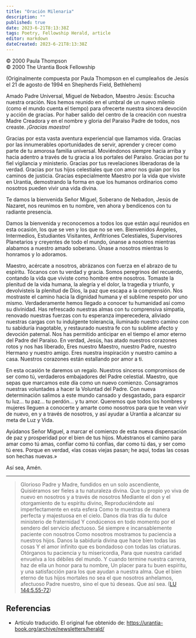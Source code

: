 ```yaml
---
title: "Oración Milenaria"
description: ""
published: true
date: 2023-6-21T8:13:38Z
tags: Poetry, Fellowship Herald, article
editor: markdown
dateCreated: 2023-6-21T8:13:38Z
---
```


<p class="v-card v-sheet theme--light grey lighten-3 px-2">© 2000 Paula Thompson<br>© 2000 The Urantia Book Fellowship</p>

(Originalmente compuesta por Paula Thompson en el cumpleaños de Jesús el 21 de agosto de 1994 en Shepherds Field, Bethlehem)


Amado Padre Universal, Miguel de Nebadon, Maestro Jesús: Escucha nuestra oración.
Nos hemos reunido en el umbral de un nuevo milenio (como el mundo
cuenta el tiempo) para ofrecerte nuestra sincera devoción y acción de gracias.
Por haber salido del centro de la creación con nuestra Madre Creadora
y en el nombre y gloria del Paraíso Padre de todos, nos creaste.
_¡Gracias maestro!_

Gracias por esta vasta aventura experiencial que llamamos vida.
Gracias por las innumerables oportunidades de servir, aprender y crecer
como parte de tu amorosa familia universal.
Moviéndonos siempre hacia arriba y hacia adentro a través de tu gracia a los portales del Paraíso.
Gracias por tu fiel vigilancia y ministerio.
Gracias por tus revelaciones liberadoras de la verdad.
Gracias por tus hijos celestiales que con amor nos guían por los caminos de
justicia.
Gracias especialmente Maestro por la vida que viviste en Urantia, demostrando
la forma en que los humanos ordinarios como nosotros pueden vivir una vida divina.

Te damos la bienvenida Señor Miguel, Soberano de Nebadon, Jesús de Nazaret, nos
reunimos en tu nombre, ven ahora y bendícenos con tu radiante presencia.

Damos la bienvenida y reconocemos a todos los que están aquí reunidos en esta ocasión,
los que se ven y los que no se ven.
Bienvenidos Ángeles, Intermedios, Estudiantes Visitantes, Anfitriones Celestiales, Supervisores
Planetarios y creyentes de todo el mundo, únanse a nosotros mientras alabamos a nuestro
amado soberano. Únase a nosotros mientras lo honramos y lo adoramos.

Maestro, acércate a nosotros, abrázanos con fuerza en el abrazo de tu espíritu.
Tócanos con tu verdad y gracia.
Somos peregrinos del recuerdo, contando la vida que viviste como hombre entre nosotros.
Tomaste la plenitud de la vida humana, la alegría y el dolor, la tragedia
y triunfo, y devolvisteis la plenitud de Dios, la paz que escapa a la
comprensión.
Nos mostraste el camino hacia la dignidad humana y el sublime respeto por uno mismo.
Verdaderamente hemos llegado a conocer tu humanidad así como su divinidad.
Has refrescado nuestras almas con tu comprensiva simpatía,
renovado nuestras fuerzas con tu esperanza imperecedera,
aliviado nuestras cargas con tu indulgente tolerancia,
iluminado nuestro camino con tu sabiduría inagotable,
y restaurado nuestra fe con tu sublime afecto y devoción paternal.
Nos has permitido anticipar en el tiempo el amor eterno del Padre del Paraíso.
En verdad, Jesús, has atado nuestros corazones rotos y nos has liberado,
Eres nuestro Maestro, nuestro Padre, nuestro Hermano y nuestro amigo.
Eres nuestra inspiración y nuestro camino a casa. Nuestros corazones están estallando
por amor a ti.

En esta ocasión te daremos un regalo.
Nuestros sinceros compromisos de ser como tú, verdaderos embajadores del
Padre celestial.
Maestro, que sepas que marcamos este día como un nuevo comienzo.
Consagramos nuestras voluntades a hacer la Voluntad del Padre.
Con nueva determinación salimos a este mundo cansado y desgastado,
para esparcir tu luz... tu paz... tu perdón... y tu amor.
Queremos que todos los hombres y mujeres lleguen a conocerte y amarte como nosotros
para que te vean vivir de nuevo, en y a través de nosotros,
y así ayudar a Urantia a alcanzar su meta de Luz y Vida.

Ayúdanos Señor Miguel, a marcar el comienzo de esta nueva dispensación de paz y prosperidad
por el bien de tus hijos. Muéstranos el camino para amar como tú amas, confiar como tú confías,
dar como tú das, y ser como tú eres.
Porque en verdad, «las cosas viejas pasan; he aquí, todas las cosas son hechas nuevas.»

Así sea, Amén.

---

> Glorioso Padre y Madre, fundidos en un solo ascendiente,
> Quisiéramos ser fieles a tu naturaleza divina.
> Que tu propio yo viva de nuevo en nosotros y a través de nosotros
> Mediante el don y el otorgamiento de tu espíritu divino,
> Reproduciéndote así imperfectamente en esta esfera
> Como te muestras de manera perfecta y majestuosa en el cielo.
> Danos día tras día tu dulce ministerio de fraternidad
> Y condúcenos en todo momento por el sendero del servicio afectuoso.
> Sé siempre e incansablemente paciente con nosotros
> Como nosotros mostramos tu paciencia a nuestros hijos.
> Danos la sabiduría divina que hace bien todas las cosas
> Y el amor infinito que es bondadoso con todas las criaturas.
> Otórganos tu paciencia y tu misericordia,
> Para que nuestra caridad envuelva a los débiles del mundo.
> Y cuando termine nuestra carrera, haz de ella un honor para tu nombre,
> Un placer para tu buen espíritu, y una satisfacción para los que ayudan a nuestra alma.
> Que el bien eterno de tus hijos mortales no sea el que nosotros anhelamos, afectuoso Padre nuestro, sino el que tú deseas.
> Que así sea. ([LU 144:5.55-72](/es/The_Urantia_Book/144#p5_55))

## Referencias

- Artículo traducido. El original fue obtenido de: https://urantia-book.org/archive/newsletters/herald/
